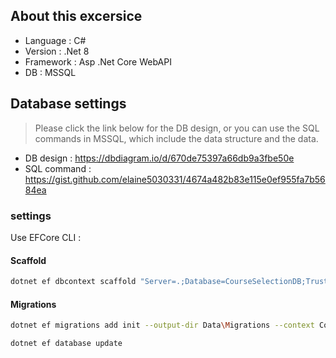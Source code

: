 ## About this excersice
- Language : C#
- Version : .Net 8
- Framework : Asp .Net Core WebAPI
- DB : MSSQL

## Database settings
> Please click the link below for the DB design, or you can use the SQL commands in MSSQL, which include the data structure and the data.
- DB design : https://dbdiagram.io/d/670de75397a66db9a3fbe50e
- SQL command : https://gist.github.com/elaine5030331/4674a482b83e115e0ef955fa7b5684ea

### settings 
Use EFCore CLI :
#### Scaffold
```bash
dotnet ef dbcontext scaffold "Server=.;Database=CourseSelectionDB;Trusted_Connection=True;TrustServerCertificate=True;"Microsoft.EntityFrameworkCore.SqlServer --context CourseSelectionContext --context-dir Data --output-dir Data\Models --force
```

#### Migrations
```bash
dotnet ef migrations add init --output-dir Data\Migrations --context CourseSelectionContext

dotnet ef database update
```

